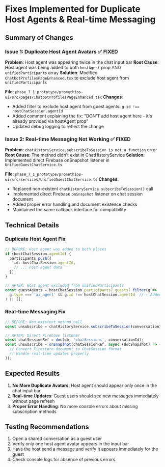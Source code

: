 # Fixes Implemented for Duplicate Host Agents & Real-time Messaging

## Summary of Changes

### Issue 1: Duplicate Host Agent Avatars ✅ FIXED
**Problem**: Host agent was appearing twice in the chat input bar
**Root Cause**: Host agent was being added to both `hostAgent` prop AND `unifiedParticipants` array
**Solution**: Modified `ChatbotProfilesPageEnhanced.tsx` to exclude host agent from `unifiedParticipants`

**File**: `phase_7_1_prototype/promethios-ui/src/pages/ChatbotProfilesPageEnhanced.tsx`
**Changes**:
- Added filter to exclude host agent from guest agents: `g.id !== hostChatSession.agentId`
- Added comment explaining the fix: "DON'T add host agent here - it's already provided via hostAgent prop"
- Updated debug logging to reflect the change

### Issue 2: Real-time Messaging Not Working ✅ FIXED
**Problem**: `chatHistoryService.subscribeToSession is not a function` error
**Root Cause**: The method didn't exist in ChatHistoryService
**Solution**: Implemented direct Firebase onSnapshot listener in `UnifiedGuestChatService.ts`

**File**: `phase_7_1_prototype/promethios-ui/src/services/UnifiedGuestChatService.ts`
**Changes**:
- Replaced non-existent `chatHistoryService.subscribeToSession()` call
- Implemented direct Firebase `onSnapshot` listener on chat session document
- Added proper error handling and document existence checks
- Maintained the same callback interface for compatibility

## Technical Details

### Duplicate Host Agent Fix
```typescript
// BEFORE: Host agent was added to both places
if (hostChatSession.agentId) {
  participants.push({
    id: hostChatSession.agentId,
    // ... host agent data
  });
}

// AFTER: Host agent excluded from unifiedParticipants
const guestAgents = hostChatSession.participants?.guests?.filter(g => 
  g.type === 'ai_agent' && g.id !== hostChatSession.agentId  // ← Added this filter
) || [];
```

### Real-time Messaging Fix
```typescript
// BEFORE: Non-existent method call
const unsubscribe = chatHistoryService.subscribeToSession(conversationId, callback);

// AFTER: Direct Firebase listener
const chatSessionRef = doc(db, 'chatSessions', conversationId);
const unsubscribe = onSnapshot(chatSessionRef, async (docSnapshot) => {
  // Convert Firestore document to ChatSession format
  // Handle real-time updates properly
});
```

## Expected Results

1. **No More Duplicate Avatars**: Host agent should appear only once in the chat input bar
2. **Real-time Updates**: Guest users should see new messages immediately without page refresh
3. **Proper Error Handling**: No more console errors about missing subscription methods

## Testing Recommendations

1. Open a shared conversation as a guest user
2. Verify only one host agent avatar appears in the input bar
3. Have the host send a message and verify it appears immediately for the guest
4. Check console logs for absence of previous errors
